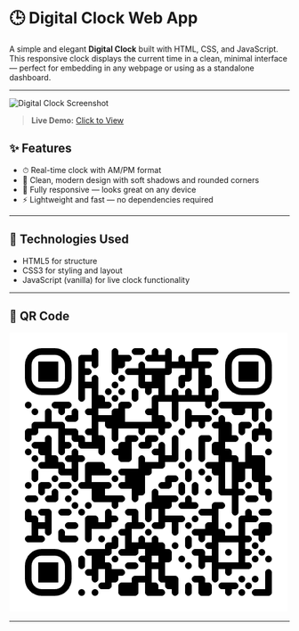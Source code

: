 # 🕒 Digital Clock Web App

A simple and elegant **Digital Clock** built with HTML, CSS, and JavaScript.  
This responsive clock displays the current time in a clean, minimal interface — perfect for embedding in any webpage or using as a standalone dashboard.

---

![Digital Clock Screenshot](preview.png)

> **Live Demo:** [Click to View](https://icanssungkar.github.io/TheClockOfMr.Frog/)

## ✨ Features

- ⏱ Real-time clock with AM/PM format
- 🎨 Clean, modern design with soft shadows and rounded corners
- 📱 Fully responsive — looks great on any device
- ⚡️ Lightweight and fast — no dependencies required

---

## 🧩 Technologies Used

- HTML5 for structure
- CSS3 for styling and layout
- JavaScript (vanilla) for live clock functionality

---

## 📸 QR Code

![Clock Interface](assets/adobe-express-qr-code.png)

---

